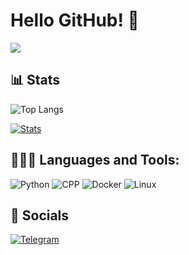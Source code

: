 # Hello GitHub! 👋


![](https://komarev.com/ghpvc/?username=rlate0&color=blue&style=flat)

## 📊 Stats
![Top Langs](https://github-readme-stats.vercel.app/api/top-langs/?username=rlate0&layout=compact&theme=radical)

[![Stats](https://github-readme-stats.vercel.app/api?username=rlate0&show_icons=true&theme=radical)](https://github-readme-stats.vercel.app/api?username=rlate0&show_icons=true&theme=radical)

 ## 👨🏻‍💻 Languages and Tools:
![Python](https://img.shields.io/badge/-python-090909?style=for-the-badge&logo=python)
![CPP](https://img.shields.io/badge/-c++-090909?style=for-the-badge&logo=cplusplus)
![Docker](https://img.shields.io/badge/-docker-090909?style=for-the-badge&logo=docker)
![Linux](https://img.shields.io/badge/-linux-090909?style=for-the-badge&logo=linux)

## 🔗 Socials
[![Telegram](https://img.shields.io/badge/-Telegram-090909?style=for-the-badge&logo=telegram)](https://t.me/@rlate0)
